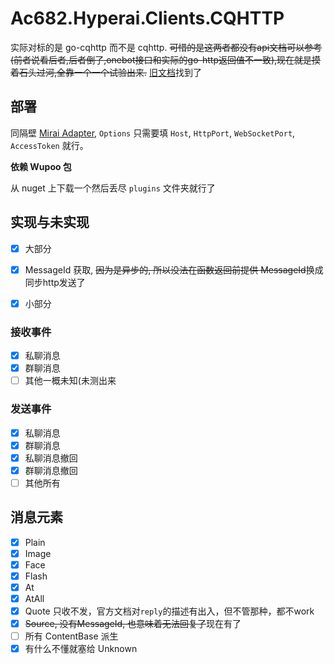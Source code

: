 # Ac682.Hyperai.Clients.CQHTTP

实际对标的是 go-cqhttp 而不是 cqhttp.
~~可惜的是这两者都没有api文档可以参考(前者说看后者,后者倒了,onebot接口和实际的go-http返回值不一致),现在就是摸着石头过河,全靠一个一个试验出来.~~
[旧文档](https://richardchien.gitee.io/coolq-http-api/docs/4.15)找到了

## 部署

同隔壁 [Mirai Adapter](https://github.com/ac682/Ac682.Hyperai.Clients.Mirai), `Options` 只需要填 `Host`, `HttpPort`, `WebSocketPort`, `AccessToken` 就行。

**依赖 Wupoo 包**

从 nuget 上下载一个然后丢尽 `plugins` 文件夹就行了

## 实现与未实现

- [x] 大部分
- [x] MessageId 获取, ~~因为是异步的, 所以没法在函数返回前提供 MessageId~~换成同步http发送了
- [x] 小部分


### 接收事件

- [x] 私聊消息
- [x] 群聊消息
- [ ] 其他一概未知(未测出来

### 发送事件

- [x] 私聊消息
- [x] 群聊消息
- [x] 私聊消息撤回
- [x] 群聊消息撤回
- [ ] 其他所有

## 消息元素

- [x] Plain
- [x] Image
- [x] Face
- [x] Flash
- [x] At
- [x] AtAll
- [x] Quote 只收不发，官方文档对`reply`的描述有出入，但不管那种，都不work
- [x] ~~Source, 没有MessageId, 也意味着无法回复了~~现在有了
- [ ] 所有 ContentBase 派生
- [x] 有什么不懂就塞给 Unknown